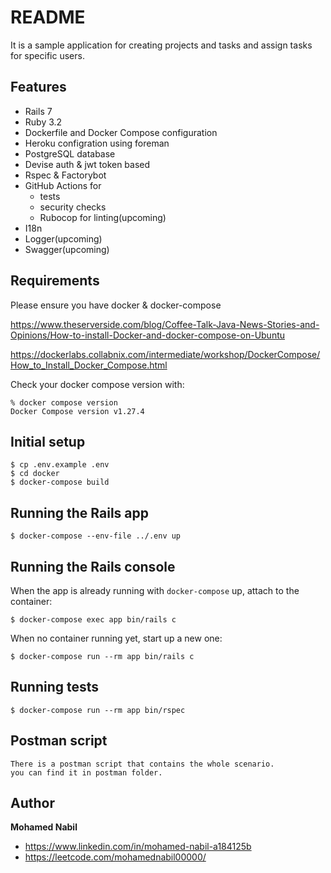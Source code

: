 # README

It is a sample application for creating projects and tasks and assign tasks for specific users.

## Features

* Rails 7
* Ruby 3.2
* Dockerfile and Docker Compose configuration
* Heroku configration using foreman
* PostgreSQL database
* Devise auth & jwt token based
* Rspec & Factorybot
* GitHub Actions for
  * tests
  * security checks
  * Rubocop for linting(upcoming)
* I18n
* Logger(upcoming)
* Swagger(upcoming)


## Requirements

Please ensure you have docker & docker-compose

https://www.theserverside.com/blog/Coffee-Talk-Java-News-Stories-and-Opinions/How-to-install-Docker-and-docker-compose-on-Ubuntu

https://dockerlabs.collabnix.com/intermediate/workshop/DockerCompose/How_to_Install_Docker_Compose.html

Check your docker compose version with:
```
% docker compose version
Docker Compose version v1.27.4
```

## Initial setup
```
$ cp .env.example .env
$ cd docker
$ docker-compose build
```

## Running the Rails app
```
$ docker-compose --env-file ../.env up
```
## Running the Rails console
When the app is already running with `docker-compose` up, attach to the container:
```
$ docker-compose exec app bin/rails c
```
When no container running yet, start up a new one:
```
$ docker-compose run --rm app bin/rails c
```
## Running tests
```
$ docker-compose run --rm app bin/rspec
```

## Postman script
```
There is a postman script that contains the whole scenario.
you can find it in postman folder.
```

## Author

**Mohamed Nabil**

- <https://www.linkedin.com/in/mohamed-nabil-a184125b>
- <https://leetcode.com/mohamednabil00000/>
